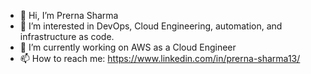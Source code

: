 - 👋 Hi, I’m Prerna Sharma
- 👀 I’m interested in DevOps, Cloud Engineering, automation, and infrastructure as code.
- 🌱 I’m currently working on AWS as a Cloud Engineer 
- 📫 How to reach me: https://www.linkedin.com/in/prerna-sharma13/

